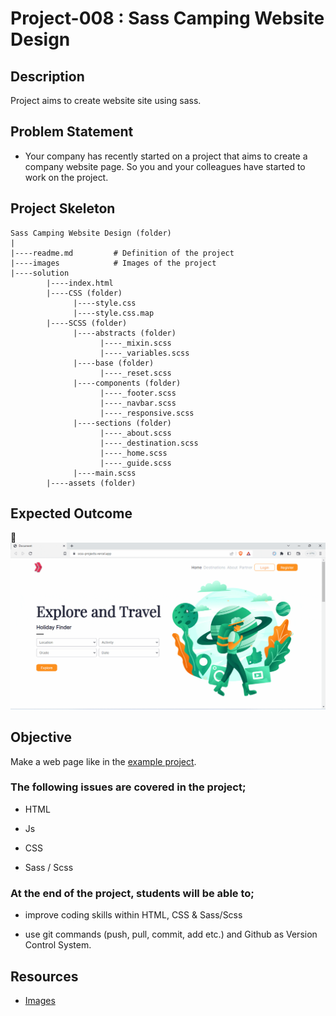 # Project-008 : Sass Camping Website Design

## Description

Project aims to create website site using sass.

## Problem Statement

- Your company has recently started on a project that aims to create a company website page. So you and your colleagues have started to work on the project.

## Project Skeleton

```
Sass Camping Website Design (folder)
|
|----readme.md         # Definition of the project
|----images            # Images of the project
|----solution
        |----index.html
        |----CSS (folder)
              |----style.css
              |----style.css.map
        |----SCSS (folder)
              |----abstracts (folder)
                    |----_mixin.scss
                    |----_variables.scss
              |----base (folder)
                    |----_reset.scss
              |----components (folder)
                    |----_footer.scss
                    |----_navbar.scss
                    |----_responsive.scss
              |----sections (folder)
                    |----_about.scss
                    |----_destination.scss
                    |----_home.scss
                    |----_guide.scss
              |----main.scss
        |----assets (folder)
```

## Expected Outcome

🔗 ![Project  Snapshot](./Sass.gif)

## Objective

Make a web page like in the [example project](https://sass-camping.netlify.app).

### The following issues are covered in the project;

- HTML

- Js

- CSS

- Sass / Scss

### At the end of the project, students will be able to;

- improve coding skills within HTML, CSS & Sass/Scss

- use git commands (push, pull, commit, add etc.) and Github as Version Control System.

## Resources

- [Images](./assets)
